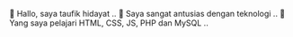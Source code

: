 👋 Hallo, saya taufik hidayat ..
 👀 Saya sangat antusias dengan teknologi ..
 🌱 Yang saya pelajari HTML, CSS, JS, PHP dan MySQL ..
